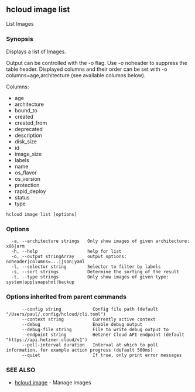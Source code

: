 ## hcloud image list

List Images

### Synopsis

Displays a list of Images.

Output can be controlled with the -o flag. Use -o noheader to suppress the
table header. Displayed columns and their order can be set with
-o columns=age,architecture (see available columns below).

Columns:
 - age
 - architecture
 - bound_to
 - created
 - created_from
 - deprecated
 - description
 - disk_size
 - id
 - image_size
 - labels
 - name
 - os_flavor
 - os_version
 - protection
 - rapid_deploy
 - status
 - type

```
hcloud image list [options]
```

### Options

```
  -a, --architecture strings   Only show images of given architecture: x86|arm
  -h, --help                   help for list
  -o, --output stringArray     output options: noheader|columns=...|json|yaml
  -l, --selector string        Selector to filter by labels
  -s, --sort strings           Determine the sorting of the result
  -t, --type strings           Only show images of given type: system|app|snapshot|backup
```

### Options inherited from parent commands

```
      --config string            Config file path (default "/Users/paul/.config/hcloud/cli.toml")
      --context string           Currently active context
      --debug                    Enable debug output
      --debug-file string        File to write debug output to
      --endpoint string          Hetzner Cloud API endpoint (default "https://api.hetzner.cloud/v1")
      --poll-interval duration   Interval at which to poll information, for example action progress (default 500ms)
      --quiet                    If true, only print error messages
```

### SEE ALSO

* [hcloud image](hcloud_image.md)	 - Manage images
